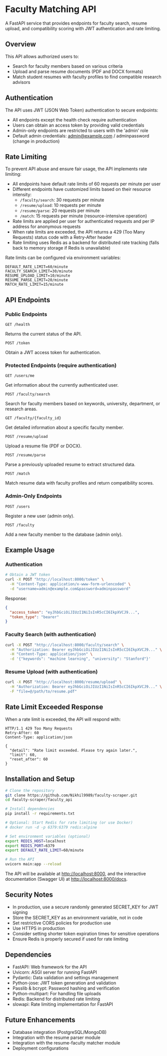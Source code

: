 # Faculty Matching API

A FastAPI service that provides endpoints for faculty search, resume upload, and compatibility scoring with JWT authentication and rate limiting.

## Overview

This API allows authorized users to:
- Search for faculty members based on various criteria
- Upload and parse resume documents (PDF and DOCX formats)
- Match student resumes with faculty profiles to find compatible research advisors

## Authentication

The API uses JWT (JSON Web Token) authentication to secure endpoints:

- All endpoints except the health check require authentication
- Users can obtain an access token by providing valid credentials
- Admin-only endpoints are restricted to users with the 'admin' role
- Default admin credentials: admin@example.com / adminpassword (change in production)

## Rate Limiting

To prevent API abuse and ensure fair usage, the API implements rate limiting:

- All endpoints have default rate limits of 60 requests per minute per user
- Different endpoints have customized limits based on their resource intensity:
  - `/faculty/search`: 30 requests per minute
  - `/resume/upload`: 10 requests per minute
  - `/resume/parse`: 20 requests per minute
  - `/match`: 15 requests per minute (resource-intensive operation)
- Rate limits are applied per user for authenticated requests and per IP address for anonymous requests
- When rate limits are exceeded, the API returns a 429 (Too Many Requests) status code with a Retry-After header
- Rate limiting uses Redis as a backend for distributed rate tracking (falls back to memory storage if Redis is unavailable)

Rate limits can be configured via environment variables:
```
DEFAULT_RATE_LIMIT=60/minute
FACULTY_SEARCH_LIMIT=30/minute
RESUME_UPLOAD_LIMIT=10/minute
RESUME_PARSE_LIMIT=20/minute
MATCH_RATE_LIMIT=15/minute
```

## API Endpoints

### Public Endpoints

```
GET /health
```
Returns the current status of the API.

```
POST /token
```
Obtain a JWT access token for authentication.

### Protected Endpoints (require authentication)

```
GET /users/me
```
Get information about the currently authenticated user.

```
POST /faculty/search
```
Search for faculty members based on keywords, university, department, or research areas.

```
GET /faculty/{faculty_id}
```
Get detailed information about a specific faculty member.

```
POST /resume/upload
```
Upload a resume file (PDF or DOCX).

```
POST /resume/parse
```
Parse a previously uploaded resume to extract structured data.

```
POST /match
```
Match resume data with faculty profiles and return compatibility scores.

### Admin-Only Endpoints

```
POST /users
```
Register a new user (admin only).

```
POST /faculty
```
Add a new faculty member to the database (admin only).

## Example Usage

### Authentication

```bash
# Obtain a JWT token
curl -X POST "http://localhost:8000/token" \
  -H "Content-Type: application/x-www-form-urlencoded" \
  -d "username=admin@example.com&password=adminpassword"
```

Response:
```json
{
  "access_token": "eyJhbGciOiJIUzI1NiIsInR5cCI6IkpXVCJ9...",
  "token_type": "bearer"
}
```

### Faculty Search (with authentication)

```bash
curl -X POST "http://localhost:8000/faculty/search" \
  -H "Authorization: Bearer eyJhbGciOiJIUzI1NiIsInR5cCI6IkpXVCJ9..." \
  -H "Content-Type: application/json" \
  -d '{"keywords": "machine learning", "university": "Stanford"}'
```

### Resume Upload (with authentication)

```bash
curl -X POST "http://localhost:8000/resume/upload" \
  -H "Authorization: Bearer eyJhbGciOiJIUzI1NiIsInR5cCI6IkpXVCJ9..." \
  -F "file=@/path/to/resume.pdf"
```

## Rate Limit Exceeded Response

When a rate limit is exceeded, the API will respond with:

```
HTTP/1.1 429 Too Many Requests
Retry-After: 60
Content-Type: application/json

{
  "detail": "Rate limit exceeded. Please try again later.",
  "limit": 60,
  "reset_after": 60
}
```

## Installation and Setup

```bash
# Clone the repository
git clone https://github.com/Nikhil9989/faculty-scraper.git
cd faculty-scraper/faculty_api

# Install dependencies
pip install -r requirements.txt

# Optional: Start Redis for rate limiting (or use Docker)
# docker run -d -p 6379:6379 redis:alpine

# Set environment variables (optional)
export REDIS_HOST=localhost
export REDIS_PORT=6379
export DEFAULT_RATE_LIMIT=60/minute

# Run the API
uvicorn main:app --reload
```

The API will be available at [http://localhost:8000](http://localhost:8000), and the interactive documentation (Swagger UI) at [http://localhost:8000/docs](http://localhost:8000/docs).

## Security Notes

- In production, use a secure randomly generated SECRET_KEY for JWT signing
- Store the SECRET_KEY as an environment variable, not in code
- Set restrictive CORS policies for production use
- Use HTTPS in production
- Consider setting shorter token expiration times for sensitive operations
- Ensure Redis is properly secured if used for rate limiting

## Dependencies

- FastAPI: Web framework for the API
- Uvicorn: ASGI server for running FastAPI
- Pydantic: Data validation and settings management
- Python-jose: JWT token generation and validation
- Passlib & bcrypt: Password hashing and verification
- Python-multipart: For handling file uploads
- Redis: Backend for distributed rate limiting
- slowapi: Rate limiting implementation for FastAPI

## Future Enhancements

- Database integration (PostgreSQL/MongoDB)
- Integration with the resume parser module
- Integration with the resume-faculty matcher module
- Deployment configurations
